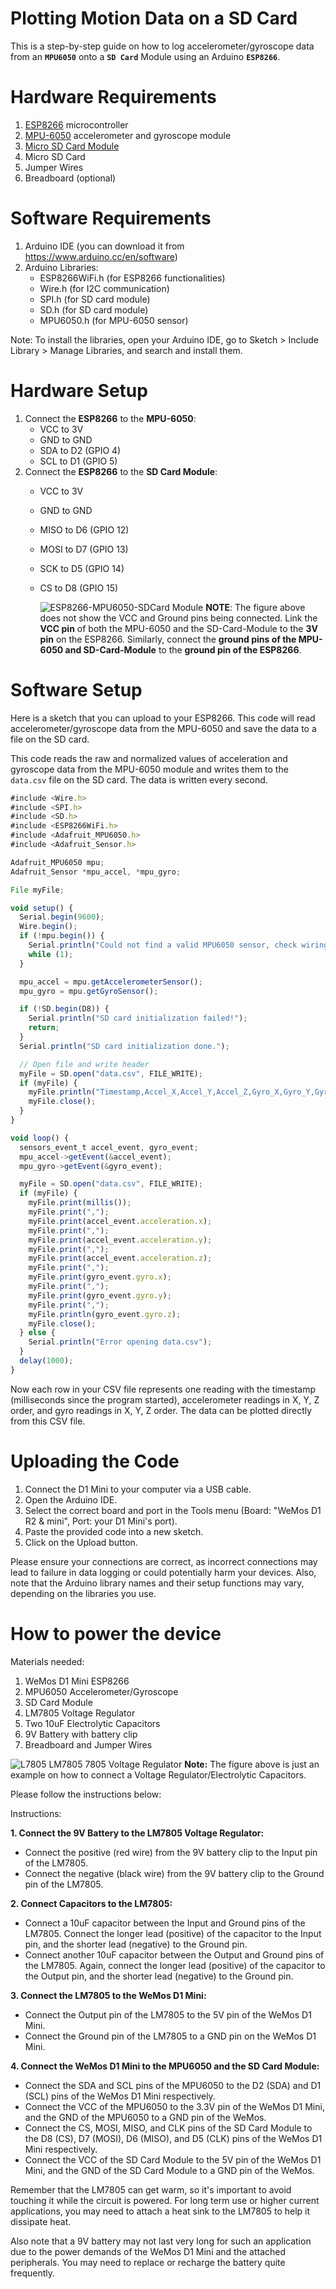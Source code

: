 # Plotting Motion Data on a SD Card

This is a step-by-step guide on how to log accelerometer/gyroscope data from an **`MPU6050`** onto a **`SD Card`** Module using an Arduino **`ESP8266`**.

# Hardware Requirements

1. [ESP8266](https://lastminuteengineers.com/electronics/esp8266-projects/) microcontroller
2. [MPU-6050](https://lastminuteengineers.com/mpu6050-accel-gyro-arduino-tutorial/) accelerometer and gyroscope module
3. [Micro SD Card Module](https://lastminuteengineers.com/arduino-micro-sd-card-module-tutorial/)
4. Micro SD Card
5. Jumper Wires
6. Breadboard (optional)

# Software Requirements

1. Arduino IDE (you can download it from https://www.arduino.cc/en/software)
2. Arduino Libraries:
    - ESP8266WiFi.h (for ESP8266 functionalities)
    - Wire.h (for I2C communication)
    - SPI.h (for SD card module)
    - SD.h (for SD card module)
    - MPU6050.h (for MPU-6050 sensor)

Note: To install the libraries, open your Arduino IDE, go to Sketch > Include Library > Manage Libraries, and search and install them.

# Hardware Setup

1. Connect the **ESP8266** to the **MPU-6050**:
    - VCC to 3V
    - GND to GND
    - SDA to D2 (GPIO 4)
    - SCL to D1 (GPIO 5)
2. Connect the **ESP8266** to the **SD Card Module**:
    - VCC to 3V
    - GND to GND
    - MISO to D6 (GPIO 12)
    - MOSI to D7 (GPIO 13)
    - SCK to D5 (GPIO 14)
    - CS to D8 (GPIO 15)

       ![ESP8266-MPU6050-SDCard Module](https://i.ibb.co/wMrVvhK/v2.png)
 **NOTE**: The figure above does not show the VCC and Ground pins being connected. Link the **VCC pin** of both the MPU-6050 and the SD-Card-Module to the **3V pin** on the ESP8266. Similarly, connect the **ground pins of the MPU-6050 and SD-Card-Module** to the **ground pin of the ESP8266**.
    

# Software Setup

Here is a sketch that you can upload to your ESP8266. This code will read accelerometer/gyroscope data from the MPU-6050 and save the data to a file on the SD card.

This code reads the raw and normalized values of acceleration and gyroscope data from the MPU-6050 module and writes them to the `data.csv` file on the SD card. The data is written every second.

```jsx
#include <Wire.h>
#include <SPI.h>
#include <SD.h>
#include <ESP8266WiFi.h>
#include <Adafruit_MPU6050.h>
#include <Adafruit_Sensor.h>

Adafruit_MPU6050 mpu;
Adafruit_Sensor *mpu_accel, *mpu_gyro;

File myFile;

void setup() {
  Serial.begin(9600);
  Wire.begin();
  if (!mpu.begin()) {
    Serial.println("Could not find a valid MPU6050 sensor, check wiring!");
    while (1);
  }

  mpu_accel = mpu.getAccelerometerSensor();
  mpu_gyro = mpu.getGyroSensor();

  if (!SD.begin(D8)) {
    Serial.println("SD card initialization failed!");
    return;
  }
  Serial.println("SD card initialization done.");

  // Open file and write header
  myFile = SD.open("data.csv", FILE_WRITE);
  if (myFile) {
    myFile.println("Timestamp,Accel_X,Accel_Y,Accel_Z,Gyro_X,Gyro_Y,Gyro_Z");
    myFile.close();
  }
}

void loop() {
  sensors_event_t accel_event, gyro_event;
  mpu_accel->getEvent(&accel_event);
  mpu_gyro->getEvent(&gyro_event);

  myFile = SD.open("data.csv", FILE_WRITE);
  if (myFile) {
    myFile.print(millis());
    myFile.print(",");
    myFile.print(accel_event.acceleration.x);
    myFile.print(",");
    myFile.print(accel_event.acceleration.y);
    myFile.print(",");
    myFile.print(accel_event.acceleration.z);
    myFile.print(",");
    myFile.print(gyro_event.gyro.x);
    myFile.print(",");
    myFile.print(gyro_event.gyro.y);
    myFile.print(",");
    myFile.println(gyro_event.gyro.z);
    myFile.close();
  } else {
    Serial.println("Error opening data.csv");
  }
  delay(1000);
}

```

Now each row in your CSV file represents one reading with the timestamp (milliseconds since the program started), accelerometer readings in X, Y, Z order, and gyro readings in X, Y, Z order. The data can be plotted directly from this CSV file.

# **Uploading the Code**

1. Connect the D1 Mini to your computer via a USB cable.
2. Open the Arduino IDE.
3. Select the correct board and port in the Tools menu (Board: "WeMos D1 R2 & mini", Port: your D1 Mini's port).
4. Paste the provided code into a new sketch.
5. Click on the Upload button.

Please ensure your connections are correct, as incorrect connections may lead to failure in data logging or could potentially harm your devices. Also, note that the Arduino library names and their setup functions may vary, depending on the libraries you use.

# How to power the device

Materials needed:

1. WeMos D1 Mini ESP8266
2. MPU6050 Accelerometer/Gyroscope
3. SD Card Module
4. LM7805 Voltage Regulator
5. Two 10uF Electrolytic Capacitors
6. 9V Battery with battery clip
7. Breadboard and Jumper Wires

![L7805 LM7805 7805 Voltage Regulator](https://i.ibb.co/mtHk5sG/Voltage-Regulator.png)
**Note:** The figure above is just an example on how to connect a Voltage Regulator/Electrolytic Capacitors. 

Please follow the instructions below:

Instructions:

**1. Connect the 9V Battery to the LM7805 Voltage Regulator:**

- Connect the positive (red wire) from the 9V battery clip to the Input pin of the LM7805.
- Connect the negative (black wire) from the 9V battery clip to the Ground pin of the LM7805.

 **2. Connect Capacitors to the LM7805:**

- Connect a 10uF capacitor between the Input and Ground pins of the LM7805. Connect the longer lead (positive) of the capacitor to the Input pin, and the shorter lead (negative) to the Ground pin.
- Connect another 10uF capacitor between the Output and Ground pins of the LM7805. Again, connect the longer lead (positive) of the capacitor to the Output pin, and the shorter lead (negative) to the Ground pin.

**3. Connect the LM7805 to the WeMos D1 Mini:**

- Connect the Output pin of the LM7805 to the 5V pin of the WeMos D1 Mini.
- Connect the Ground pin of the LM7805 to a GND pin on the WeMos D1 Mini.

**4. Connect the WeMos D1 Mini to the MPU6050 and the SD Card Module:**

- Connect the SDA and SCL pins of the MPU6050 to the D2 (SDA) and D1 (SCL) pins of the WeMos D1 Mini respectively.
- Connect the VCC of the MPU6050 to the 3.3V pin of the WeMos D1 Mini, and the GND of the MPU6050 to a GND pin of the WeMos.
- Connect the CS, MOSI, MISO, and CLK pins of the SD Card Module to the D8 (CS), D7 (MOSI), D6 (MISO), and D5 (CLK) pins of the WeMos D1 Mini respectively.
- Connect the VCC of the SD Card Module to the 5V pin of the WeMos D1 Mini, and the GND of the SD Card Module to a GND pin of the WeMos.

Remember that the LM7805 can get warm, so it's important to avoid touching it while the circuit is powered. For long term use or higher current applications, you may need to attach a heat sink to the LM7805 to help it dissipate heat.

Also note that a 9V battery may not last very long for such an application due to the power demands of the WeMos D1 Mini and the attached peripherals. You may need to replace or recharge the battery quite frequently.
